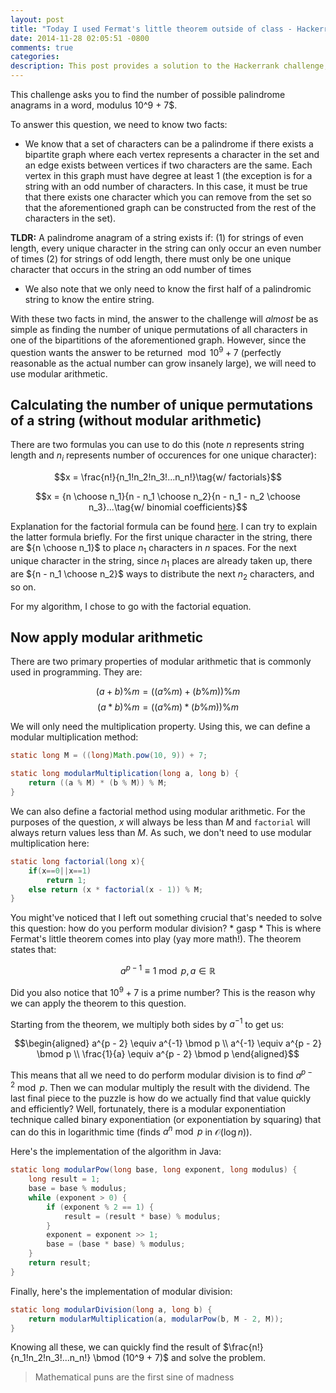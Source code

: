 ```yaml
---
layout: post
title: "Today I used Fermat's little theorem outside of class - Hackerrank Challenge: Game of Thrones II"
date: 2014-11-28 02:05:51 -0800
comments: true
categories: 
description: This post provides a solution to the Hackerrank challenge, Game of Thrones II. The solution heavily relies on modular arithmetic. Learn how to perform modular division using Fermat's little theorem.
---
```


This challenge asks you to find the number of possible palindrome anagrams in a word, modulus 10^9 + 7$.

To answer this question, we need to know two facts:

* We know that a set of characters can be a palindrome if there exists a bipartite graph where each vertex represents a character in the set and an edge exists between vertices if two characters are the same. Each vertex in this graph must have degree at least 1 (the exception is for a string with an odd number of characters. In this case, it must be true that there exists one character which you can remove from the set so that the aforementioned graph can be constructed from the rest of the characters in the set).

**TLDR:** A palindrome anagram of a string exists if: (1) for strings of even length, every unique character in the string can only occur an even number of times (2) for strings of odd length, there must only be one unique character that occurs in the string an odd number of times

* We also note that we only need to know the first half of a palindromic string to know the entire string.

With these two facts in mind, the answer to the challenge will *almost* be as simple as finding the number of unique permutations of all characters in one of the bipartitions of the aforementioned graph. However, since the question wants the answer to be returned $\bmod 10^9 + 7$ (perfectly reasonable as the actual number can grow insanely large), we will need to use modular arithmetic.

## Calculating the number of unique permutations of a string (without modular arithmetic)

There are two formulas you can use to do this (note $n$ represents string length and $n_i$ represents number of occurences for one unique character):

$$x = \frac{n!}{n_1!n_2!n_3!...n_n!}\tag{w/ factorials}$$

$$x = {n \choose n_1}{n - n_1 \choose n_2}{n - n_1 - n_2 \choose n_3}...\tag{w/ binomial coefficients}$$

Explanation for the factorial formula can be found [here](http://cs.stackexchange.com/a/2445). I can try to explain the latter formula briefly. For the first unique character in the string, there are ${n \choose n_1}$ to place $n_1$ characters in $n$ spaces. For the next unique character in the string, since $n_1$ places are already taken up, there are ${n - n_1 \choose n_2}$ ways to distribute the next $n_2$ characters, and so on.

For my algorithm, I chose to go with the factorial equation.

## Now apply modular arithmetic

There are two primary properties of modular arithmetic that is commonly used in programming. They are:

$$(a + b) \% m = ((a \% m) + (b \% m)) \% m\tag{addition}$$
$$(a * b) \% m = ((a \% m) * (b \% m)) \% m\tag{multiplication}$$

We will only need the multiplication property. Using this, we can define a modular multiplication method:
    
```java
static long M = ((long)Math.pow(10, 9)) + 7;

static long modularMultiplication(long a, long b) {
    return ((a % M) * (b % M)) % M;
}
```

We can also define a factorial method using modular arithmetic. For the purposes of the question, $x$ will always be less than $M$ and `factorial` will always return values less than $M$. As such, we don't need to use modular multiplication here:

```java
static long factorial(long x){
    if(x==0||x==1)
        return 1;
    else return (x * factorial(x - 1)) % M; 
}
```

You might've noticed that I left out something crucial that's needed to solve this question: how do you perform modular division? * gasp * This is where Fermat's little theorem comes into play (yay more math!). The theorem states that:

$$a^{p - 1} \equiv 1 \bmod p, a \in \mathbb{R}\tag{where p is a prime number}$$

Did you also notice that $10^9 + 7$ is a prime number? This is the reason why we can apply the theorem to this question.

Starting from the theorem, we multiply both sides by $a^{-1}$ to get us:

$$\begin{aligned}
a^{p - 2} \equiv a^{-1} \bmod p \\
a^{-1} \equiv a^{p - 2} \bmod p \\
\frac{1}{a} \equiv a^{p - 2} \bmod p
\end{aligned}$$

This means that all we need to do perform modular division is to find $a^{p - 2} \bmod p$. Then we can modular multiply the result with the dividend. The last final piece to the puzzle is how do we actually find that value quickly and efficiently? Well, fortunately, there is a modular exponentiation technique called binary exponentiation (or exponentiation by squaring) that can do this in logarithmic time (finds $a^n \bmod p$ in $\mathcal{O}(\log n)$).

Here's the implementation of the algorithm in Java:

```java
static long modularPow(long base, long exponent, long modulus) {
    long result = 1;
    base = base % modulus;
    while (exponent > 0) {
        if (exponent % 2 == 1) {
            result = (result * base) % modulus;
        }
        exponent = exponent >> 1;
        base = (base * base) % modulus;
    }
    return result;
}
```

Finally, here's the implementation of modular division:

```java
static long modularDivision(long a, long b) {
    return modularMultiplication(a, modularPow(b, M - 2, M));
}
```

Knowing all these, we can quickly find the result of $\frac{n!}{n_1!n_2!n_3!...n_n!} \bmod (10^9 + 7)$ and solve the problem.

> Mathematical puns are the first sine of madness